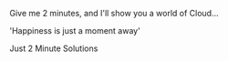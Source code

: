 Give me 2 minutes, and I'll show you a world of Cloud... 

'Happiness is just a moment away' 

Just 2 Minute Solutions
